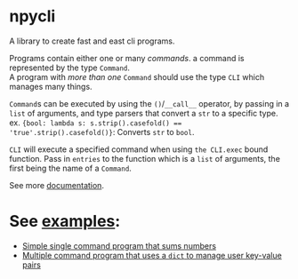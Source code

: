 # npycli

A library to create fast and east cli programs.

Programs contain either one or many *commands*. a command is represented by
the type `Command`.  
A program with *more than one* `Command` should use the type `CLI` which manages many things.

`Command`s can be executed by using the `()`/`__call__` operator, by passing in a `list` of arguments,
and type parsers that convert a `str` to a specific type.  
ex. `{bool: lambda s: s.strip().casefold() == 'true'.strip().casefold()}`: Converts `str` to `bool`.

`CLI` will execute a specified command when using `the CLI.exec` bound function. Pass in `entries` to the function which
is a `list` of arguments, the first being the name of a `Command`.

See more [documentation](./docs).

# See [examples](./examples):
* [Simple single command program that sums numbers](./examples/summation.py)
* [Multiple command program that uses a `dict` to manage user key-value pairs](./examples/user_items.py)
